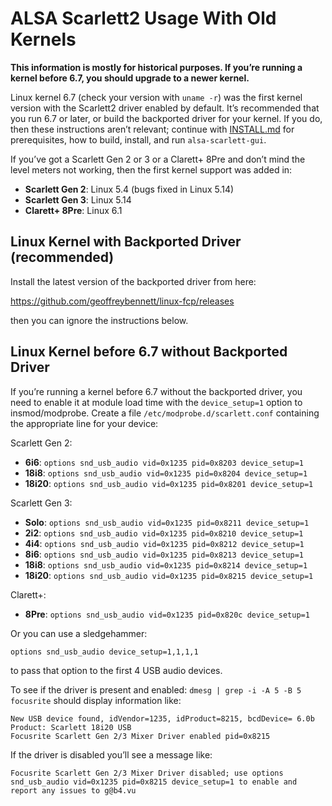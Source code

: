 # ALSA Scarlett2 Usage With Old Kernels

**This information is mostly for historical purposes. If you’re
running a kernel before 6.7, you should upgrade to a newer kernel.**

Linux kernel 6.7 (check your version with `uname -r`) was the first
kernel version with the Scarlett2 driver enabled by default. It’s
recommended that you run 6.7 or later, or build the backported driver
for your kernel. If you do, then these instructions aren’t relevant;
continue with [INSTALL.md](INSTALL.md) for prerequisites, how to
build, install, and run `alsa-scarlett-gui`.

If you’ve got a Scarlett Gen 2 or 3 or a Clarett+ 8Pre and don’t mind
the level meters not working, then the first kernel support was added
in:

- **Scarlett Gen 2**: Linux 5.4 (bugs fixed in Linux 5.14)
- **Scarlett Gen 3**: Linux 5.14
- **Clarett+ 8Pre**: Linux 6.1

## Linux Kernel with Backported Driver (recommended)

Install the latest version of the backported driver from here:

https://github.com/geoffreybennett/linux-fcp/releases

then you can ignore the instructions below.

## Linux Kernel before 6.7 without Backported Driver

If you’re running a kernel before 6.7 without the backported driver,
you need to enable it at module load time with the `device_setup=1`
option to insmod/modprobe. Create a file
`/etc/modprobe.d/scarlett.conf` containing the appropriate line for
your device:

Scarlett Gen 2:

- **6i6**: `options snd_usb_audio vid=0x1235 pid=0x8203 device_setup=1`
- **18i8**: `options snd_usb_audio vid=0x1235 pid=0x8204 device_setup=1`
- **18i20**: `options snd_usb_audio vid=0x1235 pid=0x8201 device_setup=1`

Scarlett Gen 3:

- **Solo**: `options snd_usb_audio vid=0x1235 pid=0x8211 device_setup=1`
- **2i2**: `options snd_usb_audio vid=0x1235 pid=0x8210 device_setup=1`
- **4i4**: `options snd_usb_audio vid=0x1235 pid=0x8212 device_setup=1`
- **8i6**: `options snd_usb_audio vid=0x1235 pid=0x8213 device_setup=1`
- **18i8**: `options snd_usb_audio vid=0x1235 pid=0x8214 device_setup=1`
- **18i20**: `options snd_usb_audio vid=0x1235 pid=0x8215 device_setup=1`

Clarett+:

- **8Pre**: `options snd_usb_audio vid=0x1235 pid=0x820c device_setup=1`

Or you can use a sledgehammer:
```
options snd_usb_audio device_setup=1,1,1,1
```
to pass that option to the first 4 USB audio devices.

To see if the driver is present and enabled: `dmesg | grep -i -A 5 -B
5 focusrite` should display information like:

```
New USB device found, idVendor=1235, idProduct=8215, bcdDevice= 6.0b
Product: Scarlett 18i20 USB
Focusrite Scarlett Gen 2/3 Mixer Driver enabled pid=0x8215
```

If the driver is disabled you’ll see a message like:

```
Focusrite Scarlett Gen 2/3 Mixer Driver disabled; use options
snd_usb_audio vid=0x1235 pid=0x8215 device_setup=1 to enable and
report any issues to g@b4.vu
```
